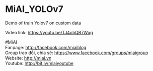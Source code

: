 # MiAI_YOLOv7
Demo of train Yolov7 on custom data

Video link:  https://youtu.be/TJ4o5QB7Wqg

#MìAI <br>
Fanpage: http://facebook.com/miaiblog<br>
Group trao đổi, chia sẻ: https://www.facebook.com/groups/miaigroup<br>
Website: http://miai.vn<br>
Youtube: http://bit.ly/miaiyoutube<br>
